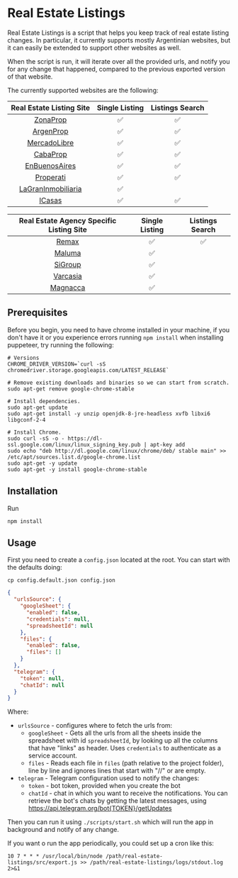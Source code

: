 # Real Estate Listings

Real Estate Listings is a script that helps you keep track of real estate listing changes. In particular, it currently
supports mostly Argentinian websites, but it can easily be extended to support other websites as well.

When the script is run, it will iterate over all the provided urls, and notify you for any change that happened,
compared to the previous exported version of that website.

The currently supported websites are the following:

| Real Estate Listing Site |  Single Listing | Listings Search |
| :---: | :---: | :---: |
| [ZonaProp](https://www.zonaprop.com.ar/)              | ✅ | ✅ |
| [ArgenProp](https://www.argenprop.com/)               | ✅ | ✅ |
| [MercadoLibre](https://www.mercadolibre.com.ar/)      | ✅ | ✅ |
| [CabaProp](https://cabaprop.com.ar/)                  | ✅ | ✅ |
| [EnBuenosAires](https://www.enbuenosaires.com/)       | ✅ | ✅ |
| [Properati](https://www.properati.com.ar/)            | ✅ | ✅ |
| [LaGranInmobiliaria](https://lagraninmobiliaria.com/) | ✅ |    |
| [ICasas](https://www.icasas.com.ar/)                  | ✅ | ✅ |

| Real Estate Agency Specific Listing Site |  Single Listing | Listings Search |
| :---: | :---: | :---: |
| [Remax](https://www.remax.com.ar/)                    | ✅ | ✅ |
| [Maluma](https://maluma.com.ar/)                      | ✅ |    |
| [SiGroup](https://www.sigroupinmobiliaria.com/)       | ✅ |    |
| [Varcasia](https://varcasiapropiedades.com.ar/)       | ✅ |    |
| [Magnacca](https://magnaccapatelli.com/)              | ✅ |    |

## Prerequisites

Before you begin, you need to have chrome installed in your machine, if you don't have it or you experience errors
running `npm install` when installing puppeteer, try running the following:

```
# Versions
CHROME_DRIVER_VERSION=`curl -sS chromedriver.storage.googleapis.com/LATEST_RELEASE`

# Remove existing downloads and binaries so we can start from scratch.
sudo apt-get remove google-chrome-stable

# Install dependencies.
sudo apt-get update
sudo apt-get install -y unzip openjdk-8-jre-headless xvfb libxi6 libgconf-2-4

# Install Chrome.
sudo curl -sS -o - https://dl-ssl.google.com/linux/linux_signing_key.pub | apt-key add
sudo echo "deb http://dl.google.com/linux/chrome/deb/ stable main" >> /etc/apt/sources.list.d/google-chrome.list
sudo apt-get -y update
sudo apt-get -y install google-chrome-stable
```

## Installation

Run

```
npm install
```

## Usage

First you need to create a `config.json` located at the root. You can start with the defaults doing:

```
cp config.default.json config.json
```

```json
{
  "urlsSource": {
    "googleSheet": {
      "enabled": false,
      "credentials": null,
      "spreadsheetId": null
    },
    "files": {
      "enabled": false,
      "files": []
    }
  },
  "telegram": {
    "token": null,
    "chatId": null
  }
}
```

Where:

* `urlsSource` - configures where to fetch the urls from:
    * `googleSheet` - Gets all the urls from all the sheets inside the spreadsheet with id `spreadsheetId`, by looking
      up all the columns that have "links" as header. Uses `credentials` to authenticate as a service account.
    * `files` - Reads each file in `files` (path relative to the project folder), line by line and ignores lines that
      start with "//" or are empty.
* `telegram` - Telegram configuration used to notify the changes:
    * `token` - bot token, provided when you create the bot
    * `chatId` - chat in which you want to receive the notifications. You can retrieve the bot's chats by getting the
      latest messages, using https://api.telegram.org/bot{TOKEN}/getUpdates

Then you can run it using `./scripts/start.sh` which will run the app in background and notify of any change.

If you want o run the app periodically, you could set up a cron like this:

```
10 7 * * * /usr/local/bin/node /path/real-estate-listings/src/export.js >> /path/real-estate-listings/logs/stdout.log 2>&1
```

